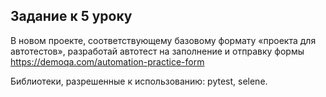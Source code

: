 ## Задание к 5 уроку

В новом проекте, соответствующему базовому формату «проекта для автотестов», разработай автотест на заполнение и отправку формы https://demoqa.com/automation-practice-form 

Библиотеки, разрешенные к использованию: pytest, selene.
